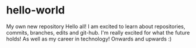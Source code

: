 # hello-world
My own new repository
Hello all! I am excited to learn about repositories, commits, branches, edits and git-hub. I'm really excited for what the future holds! As well as my career in technology! Onwards and upwards :)
